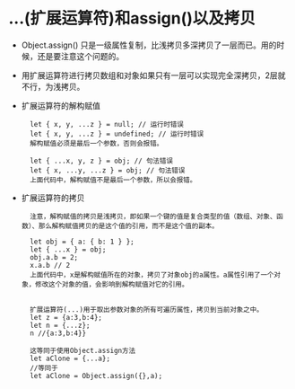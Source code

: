 # ...(扩展运算符)和assign()以及拷贝 #

- Object.assign() 只是一级属性复制，比浅拷贝多深拷贝了一层而已。用的时候，还是要注意这个问题的。

- 用扩展运算符进行拷贝数组和对象如果只有一层可以实现完全深拷贝，2层就不行，为浅拷贝。

- 扩展运算符的解构赋值

        let { x, y, ...z } = null; // 运行时错误
        let { x, y, ...z } = undefined; // 运行时错误
        解构赋值必须是最后一个参数，否则会报错。

        let { ...x, y, z } = obj; // 句法错误
        let { x, ...y, ...z } = obj; // 句法错误
        上面代码中，解构赋值不是最后一个参数，所以会报错。

- 扩展运算符的拷贝

        注意，解构赋值的拷贝是浅拷贝，即如果一个键的值是复合类型的值（数组、对象、函数）、那么解构赋值拷贝的是这个值的引用，而不是这个值的副本。

        let obj = { a: { b: 1 } };
        let { ...x } = obj;
        obj.a.b = 2;
        x.a.b // 2
        上面代码中，x是解构赋值所在的对象，拷贝了对象obj的a属性。a属性引用了一个对象，修改这个对象的值，会影响到解构赋值对它的引用。
        
        
        扩展运算符(...)用于取出参数对象的所有可遍历属性，拷贝到当前对象之中。
        let z = {a:3,b:4};
        let n = {...z};
        n //{a:3,b:4}}

        这等同于使用Object.assign方法
        let aClone = {...a};
        //等同于
        let aClone = Object.assign({},a);

        
